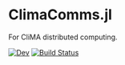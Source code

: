 # ClimaComms.jl

For CliMA distributed computing.

[![Dev](https://img.shields.io/badge/docs-dev-blue.svg)](https://CliMA.github.io/ClimaComms.jl/dev)
[![Build Status](https://github.com/CliMA/ClimaComms.jl/actions/workflows/OS-Tests.yml/badge.svg)](https://github.com/CliMA/ClimaComms.jl/actions/workflows/OS-Tests.yml)
